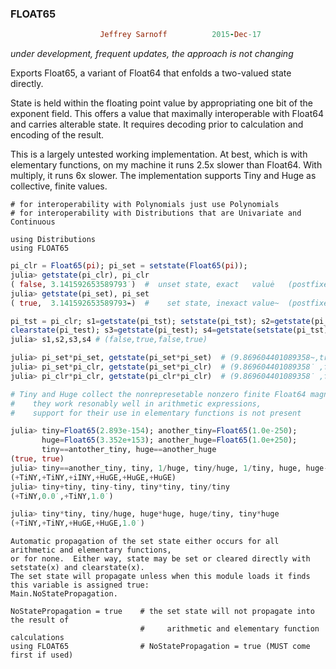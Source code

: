 ### FLOAT65
```ruby
                    Jeffrey Sarnoff          2015-Dec-17                USA⏟NY USA⏞NY

```
_*under development, frequent updates, the approach is not changing*_

Exports Float65, a variant of Float64 that enfolds a two-valued state directly.

State is held within the floating point value by appropriating one bit of the
exponent field.  This offers a value that maximally interoperable with Float64
and carries alterable state.  It requires decoding prior to calculation and
encoding of the result. 

This is a largely untested working implementation.  At best, which is with
elementary functions, on my machine it runs 2.5x slower than Float64.  With
multiply, it runs 6x slower.  The implementation supports Tiny and Huge as
collective, finite values.

```
# for interoperability with Polynomials just use Polynomials
# for interoperability with Distributions that are Univariate and Continuous

using Distributions
using FLOAT65
```


```julia
pi_clr = Float65(pi); pi_set = setstate(Float65(pi));
julia> getstate(pi_clr), pi_clr
( false, 3.141592653589793̇ )  #  unset state, exact   valuė   (postfixes dot above digit)
julia> getstate(pi_set), pi_set
( true,  3.141592653589793⌁)  #    set state, inexact value~  (postfixes '~') 

pi_tst = pi_clr; s1=getstate(pi_tst); setstate(pi_tst); s2=getstate(pi_tst); 
clearstate(pi_test); s3=getstate(pi_test); s4=getstate(setstate(pi_tst));
julia> s1,s2,s3,s4 # (false,true,false,true)

julia> pi_set*pi_set, getstate(pi_set*pi_set)  # (9.869604401089358~,true)
julia> pi_set*pi_clr, getstate(pi_set*pi_clr)  # (9.869604401089358̇ ,false)
julia> pi_clr*pi_clr, getstate(pi_clr*pi_clr)  # (9.869604401089358̇ ,false)

# Tiny and Huge collect the nonrepresetable nonzero finite Float64 magnitudes 
#    they work resonably well in arithmetic expressions, 
#    support for their use in elementary functions is not present

julia> tiny=Float65(2.893e-154); another_tiny=Float65(1.0e-250); 
       huge=Float65(3.352e+153); another_huge=Float65(1.0e+250);
       tiny==antother_tiny, huge==another_huge
(true, true)
julia> tiny==another_tiny, tiny, 1/huge, tiny/huge, 1/tiny, huge, huge-tiny
(+TiNY,+TiNY,+iINY,+HuGE,+HuGE,+HuGE)
julia> tiny+tiny, tiny-tiny, tiny*tiny, tiny/tiny
(+TiNY,0.0̇ ,+TiNY,1.0̇ )

julia> tiny*tiny, tiny/huge, huge*huge, huge/tiny, tiny*huge
(+TiNY,+TiNY,+HuGE,+HuGE,1.0̇ )
```
```
Automatic propagation of the set state either occurs for all arithmetic and elementary functions,
or for none.  Either way, state may be set or cleared directly with setstate(x) and clearstate(x).
The set state will propagate unless when this module loads it finds this variable is assigned true:
Main.NoStatePropagation.

NoStatePropagation = true    # the set state will not propagate into the result of
                             #     arithmetic and elementary function calculations
using FLOAT65                # NoStatePropagation = true (MUST come first if used)
```
